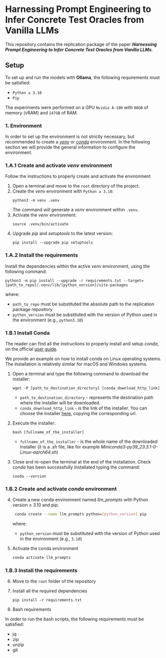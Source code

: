 # Harnessing Prompt Engineering to Infer Concrete Test Oracles from Vanilla LLMs

This repository contains the replication package of the paper _**Harnessing Prompt Engineering to Infer Concrete Test Oracles from Vanilla LLMs**_.

## Setup

To set up and run the models with **Ollama**, the following requirements must be satisfied:

* `Python ≥ 3.10`
* `Pip`

The experiments were performed on a GPU `Nvidia A-100` with `80GB` of memory (vRAM) and `147GB` of RAM.

### 1. Environment

In order to set up the environment is not strictly necessary, but recommended to create a [_venv_](https://docs.python.org/3/library/venv.html)
or [_conda_](https://docs.conda.io/en/latest/) environment.
In the following section we will provide the general information to configure the environment.

### 1.A.1 Create and activate _venv_ environment

Follow the instructions to properly create and activate the environment

1. Open a terminal and move to the `root` directory of the project.
2. Create the _venv_ environment with `Python ≥ 3.10`:
   ```shell
   python3 -m venv .venv
   ```
   The command will generate a _venv_ environment within `.venv`.
3. Activate the _venv_ environment:
   ```shell
   source .venv/bin/activate
   ```
4. Upgrade _pip_ and _setuptools_ to the latest version:
   ```shell
   pip install --upgrade pip setuptools
   ```
### 1.A.2 Install the requirements

Install the dependencies within the active _venv_ environment, using the following command:

```shell
python3 -m pip install --upgrade -r requirements.txt --target=[path_to_repo]/.venv/lib/[python_version]/site-packages
```

where:

   * `path_to_repo` must be substituted the absolute path to the replication package repository
   * `python_version` must be substituted with the version of Python used in the environment (e.g., `python3.10`)

### 1.B.1 Install Conda

The reader can find all the instructions to properly install and setup _conda_, on the official [user guide](https://docs.conda.io/projects/conda/en/stable/user-guide/install/index.html).

We provide an example on how to install conda on Linux operating systems. The installation is relatively similar for
macOS and Windows systems.

1. Open a terminal and type the following command to download the installer:
    ```shell
    wget -P [path_to_destination_directory] [conda_download_http_link]
    ```
    * `path_to_destination_directory` - represents the destination path where the installer will be downloaded.
    * `conda_download_http_link` - is the link of the installer. You can choose the installer [here](https://docs.conda.io/en/latest/miniconda.html#linux-installers), copying the corresponding url.

2. Execute the installer:
    ```shell
    bash [fullname_of_the_installer]
    ```
   * `fullname_of_the_installer` - is the whole name of the downloaded installer (it is a _.sh_ file, like for example
     _Miniconda3-py39_23.3.1-0-Linux-aarch64.sh_)

3. Close and re-open the terminal at the end of the installation. Check _conda_ has been successfully installated typing the command:
    ```shell
    conda --version
    ```

### 1.B.2 Create and activate _conda_ environment

4. Create a new conda environment named _llm_prompts_ with Python version ≥ 3.10 and pip.
   ```bash
    conda create --name llm_prompts python=[python_version] pip
    ```
   where:
   * `python_version` must be substituted with the version of Python used in the environment (e.g., `3.10`)


5. Activate the conda environment
    ```bash
    conda activate llm_prompts
    ```

### 1.B.3 Install the requirements

6. Move to the `root` folder of the repository

7. Install all the required dependencies
    ```shell
    pip install -r requirements.txt
    ```
   
2. Bash requirements

In order to run the bash scripts, the following requirements must be satisfied:

* jq
* zip
* unzip
* git